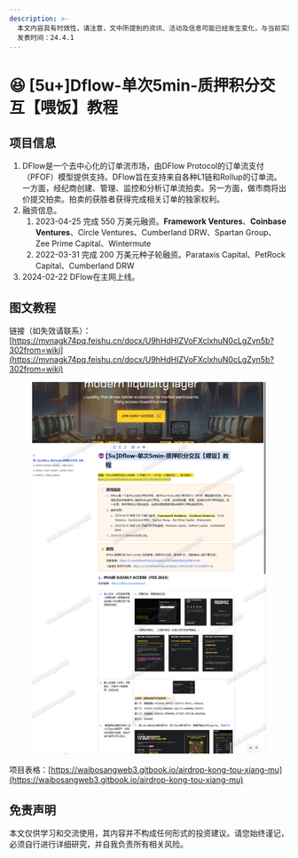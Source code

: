 ```yaml
---
description: >-
  本文内容具有时效性，请注意，文中所提到的资讯、活动及信息可能已经发生变化，与当前实际情况有所不同。我们建议您在做出任何决策之前，始终进行自主研究和验证。
  发表时间：24.4.1
---
```


# 😆 \[5u+]Dflow-单次5min-质押积分交互【喂饭】教程

## **项目信息**

1. DFlow是一个去中心化的订单流市场，由DFlow Protocol的订单流支付（PFOF）模型提供支持。DFlow旨在支持来自各种L1链和Rollup的订单流。一方面，经纪商创建、管理、监控和分析订单流拍卖。另一方面，做市商将出价提交拍卖。拍卖的获胜者获得完成相关订单的独家权利。
2. 融资信息。
   1. 2023-04-25 完成 550 万美元融资。**Framework Ventures**、**Coinbase Ventures**、Circle Ventures、Cumberland DRW、Spartan Group、Zee Prime Capital、Wintermute
   2. 2022-03-31 完成 200 万美元种子轮融资。Parataxis Capital、PetRock Capital、Cumberland DRW
3. 2024-02-22 DFlow在主网上线。

## 图文教程

链接（如失效请联系）：[https://mvnagk74pq.feishu.cn/docx/U9hHdHlZVoFXclxhuN0cLgZyn5b?302from=wiki](https://mvnagk74pq.feishu.cn/docx/U9hHdHlZVoFXclxhuN0cLgZyn5b?302from=wiki)

<figure><img src="../.gitbook/assets/image (2).png" alt=""><figcaption></figcaption></figure>



项目表格：[https://waibosangweb3.gitbook.io/airdrop-kong-tou-xiang-mu](https://waibosangweb3.gitbook.io/airdrop-kong-tou-xiang-mu)

## 免责声明 <a href="#mian-ze-sheng-ming" id="mian-ze-sheng-ming"></a>

本文仅供学习和交流使用，其内容并不构成任何形式的投资建议。请您始终谨记，必须自行进行详细研究，并自我负责所有相关风险。
